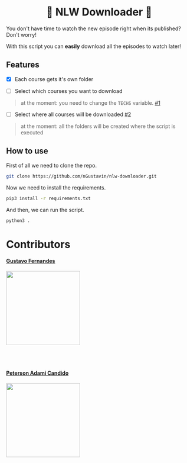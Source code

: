 <h1 align=center>💜 NLW Downloader 🚀</h1>

You don't have time to watch the new episode right when its published? Don't worry!

With this script you can **easily** download all the episodes to watch later!

## Features

- [x] Each course gets it's own folder

- [ ] Select which courses you want to download

> at the moment: you need to change the ``TECHS`` variable. [#1](https://github.com/nGustavin/nlw-downloader/issues/1)

- [ ] Select where all courses will be downloaded [#2](https://github.com/nGustavin/nlw-downloader/issues/2)

> at the moment: all the folders will be created where the script is executed

## How to use

First of all we need to clone the repo.

```bash
git clone https://github.com/nGustavin/nlw-downloader.git
```

Now we need to install the requirements.

```bash
pip3 install -r requirements.txt
```

And then, we can run the script.

```bash
python3 .
```
# Contributors

<a href="https://github.com/ngustavin"> 
    <h4 href="https://github.com/ngustavin">Gustavo Fernandes</h4>
   <img src="https://github.com/ngustavin.png" width="200" align="center">
</a>

<br></br>

<a href="https://github.com/wetrustinprize"> 
    <h4 href="https://github.com/wetrustinprize">Peterson Adami Candido</h4>
   <img src="https://github.com/wetrustinprize.png" width="200" align="center">
</a>
